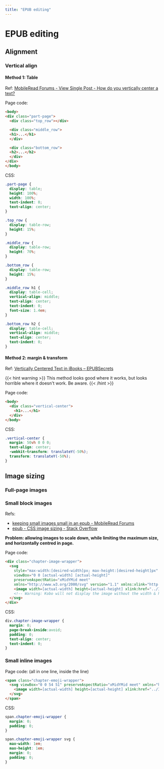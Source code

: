 ```yaml
---
title: "EPUB editing"
---
```

# EPUB editing

## Alignment

### Vertical align

#### Method 1: Table

Ref: [MobileRead Forums - View Single Post - How do you vertically center a text?](https://www.mobileread.com/forums/showpost.php?p=2616843&postcount=4)

Page code:

```html
<body>
<div class="part-page">
  <div class="top_row"></div>

  <div class="middle_row">
  <h1>...</h1>
  </div>

  <div class="bottom_row">
  <h2>...</h2>
  </div>
</div>
</body>
```

CSS:

```css
.part-page {
  display: table;
  height: 100%;
  width: 100%;
  text-indent: 0;
  text-align: center;
}

.top_row {
  display: table-row;
  height: 15%;
}

.middle_row {
  display: table-row;
  height: 70%;
}

.bottom_row {
  display: table-row;
  height: 15%;
}

.middle_row h1 {
  display: table-cell;
  vertical-align: middle;
  text-align: center;
  text-indent: 0;
  font-size: 1.4em;
}

.bottom_row h2 {
  display: table-cell;
  vertical-align: middle;
  text-align: center;
  text-indent: 0;
}
```

#### Method 2: margin \& transform

Ref: [Vertically Centered Text in iBooks – EPUBSecrets](https://epubsecrets.com/vertically-centered-text-in-ibooks.php)

{{< hint warning >}}
This method looks good where it works, but looks horrible where it doesn't work. Be aware.
{{< /hint >}}

Page code:

```html
<body>
  <div class="vertical-center">
    <h1>...</h1>
  </div>
</body>
```

CSS:

```css
.vertical-center {
  margin: 50vh 0 0 0;
  text-align: center;
  -webkit-transform: translateY(-50%);
  transform: translateY(-50%);
}
```

## Image sizing

### Full-page images


### Small block images

Refs:

- [keeping small images small in an epub - MobileRead Forums](https://www.mobileread.com/forums/showthread.php?t=336576#postcount4082496)
- [epub - CSS image sizing - Stack Overflow](https://stackoverflow.com/a/19759941/10668706)

**Problem: allowing images to scale down, while limiting the maximum size, and horizontally centred in page.**

Page code:

```html {hl_lines="3-5 7"}
<div class="chapter-image-wrapper">
  <svg
    style="max-width:[desired-width]px; max-height:[desired-height]px"
    viewBox="0 0 [actual-width] [actual-height]"
    preserveAspectRatio="xMidYMid meet"
    xmlns="http://www.w3.org/2000/svg" version="1.1" xmlns:xlink="http://www.w3.org/1999/xlink" >
    <image width=[actual-width] height=[actual-height] xlink:href="../Images/pic.png"/>
    <!-- Warning: Kobo will not display the image without the width & height in the image tag -->
  </svg>
</div>
```

CSS:

```css
div.chapter-image-wrapper {
  margin: 0;
  page-break-inside:avoid;
  padding: 0;
  text-align: center;
  text-indent: 0;
}
```


### Small inline images

Page code: \(all in one line, inside the line\)

```html
<span class="chapter-emoji-wrapper">
  <svg viewBox="0 0 54 51" preserveAspectRatio="xMidYMid meet" xmlns="http://www.w3.org/2000/svg"  version="1.1" xmlns:xlink="http://www.w3.org/1999/xlink" >
    <image width=[actual-width] height=[actual-height] xlink:href="../Images/emoji.png"/>
  </svg>
</span>
```

CSS:

```css
span.chapter-emoji-wrapper {
  margin: 0;
  padding: 0;
}

span.chapter-emoji-wrapper svg {
  max-width: 1em;
  max-height: 1em;
  margin: 0;
  padding: 0;
}
```

